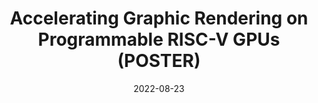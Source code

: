 ---
title: "Accelerating Graphic Rendering on Programmable RISC-V GPUs (POSTER)"
authors: "Blaise Tine, Varun Saxena, Santosh Srivatsan, Joshua R. Simpson, Fadi Alzammar, Liam Paul Cooper, Sam Jijina, Swetha Rajagoplan, Tejaswini Anand Kumar, Jeff Young, Hyesoon Kim"
collection: publications
date: 2022-08-23
venue: "IEEE Hot Chips 34 Symposium (HCS)"
venue_type: conference
citation: "Blaise Tine, Varun Saxena, Santosh Srivatsan, Joshua R. Simpson, Fadi Alzammar, Liam Paul Cooper, Sam Jijina, Swetha Rajagoplan, Tejaswini Anand Kumar, Jeff Young, Hyesoon Kim. Accelerating Graphic Rendering on Programmable RISC-V GPUs (POSTER). In Proceedings of the 2022 IEEE Hot Chips 34 Symposium (HCS)"
---